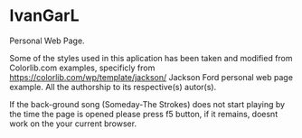 # IvanGarL
Personal Web Page.

Some of the styles used in this aplication has been taken and modified from
Colorlib.com examples, specificly from https://colorlib.com/wp/template/jackson/
Jackson Ford personal web page example. All the authorship to its respective(s) autor(s). 

If the back-ground song (Someday-The Strokes) does not start playing by the time the page is opened
please press f5 button, if it remains, doesnt work on the your current browser. 

